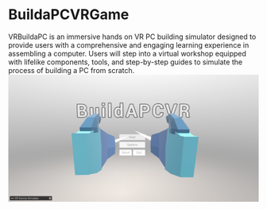 # BuildaPCVRGame
 
VRBuildaPC is an immersive hands on VR PC building simulator designed to provide users with a comprehensive and engaging learning experience in assembling a computer. Users will step into a virtual workshop equipped with lifelike components, tools, and step-by-step guides to simulate the process of building a PC from scratch.
![Alt Text](https://github.com/biomesu/BuildaPCVRGame/blob/main/images/vrgame.png)

